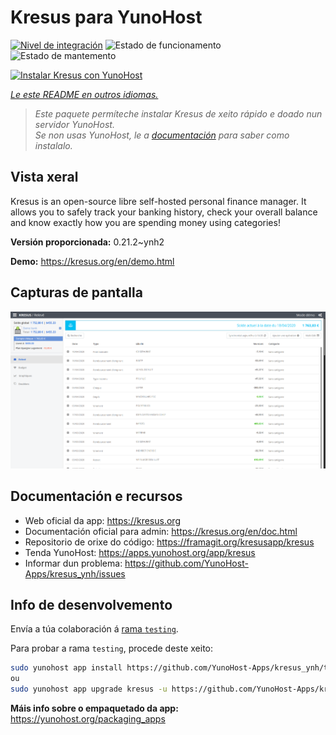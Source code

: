 <!--
NOTA: Este README foi creado automáticamente por <https://github.com/YunoHost/apps/tree/master/tools/readme_generator>
NON debe editarse manualmente.
-->

# Kresus para YunoHost

[![Nivel de integración](https://dash.yunohost.org/integration/kresus.svg)](https://ci-apps.yunohost.org/ci/apps/kresus/) ![Estado de funcionamento](https://ci-apps.yunohost.org/ci/badges/kresus.status.svg) ![Estado de mantemento](https://ci-apps.yunohost.org/ci/badges/kresus.maintain.svg)

[![Instalar Kresus con YunoHost](https://install-app.yunohost.org/install-with-yunohost.svg)](https://install-app.yunohost.org/?app=kresus)

*[Le este README en outros idiomas.](./ALL_README.md)*

> *Este paquete permíteche instalar Kresus de xeito rápido e doado nun servidor YunoHost.*  
> *Se non usas YunoHost, le a [documentación](https://yunohost.org/install) para saber como instalalo.*

## Vista xeral

Kresus is an open-source libre self-hosted personal finance manager. It allows you to safely track your banking history, check your overall balance and know exactly how you are spending money using categories!


**Versión proporcionada:** 0.21.2~ynh2

**Demo:** <https://kresus.org/en/demo.html>

## Capturas de pantalla

![Captura de pantalla de Kresus](./doc/screenshots/screenshot.png)

## Documentación e recursos

- Web oficial da app: <https://kresus.org>
- Documentación oficial para admin: <https://kresus.org/en/doc.html>
- Repositorio de orixe do código: <https://framagit.org/kresusapp/kresus>
- Tenda YunoHost: <https://apps.yunohost.org/app/kresus>
- Informar dun problema: <https://github.com/YunoHost-Apps/kresus_ynh/issues>

## Info de desenvolvemento

Envía a túa colaboración á [rama `testing`](https://github.com/YunoHost-Apps/kresus_ynh/tree/testing).

Para probar a rama `testing`, procede deste xeito:

```bash
sudo yunohost app install https://github.com/YunoHost-Apps/kresus_ynh/tree/testing --debug
ou
sudo yunohost app upgrade kresus -u https://github.com/YunoHost-Apps/kresus_ynh/tree/testing --debug
```

**Máis info sobre o empaquetado da app:** <https://yunohost.org/packaging_apps>
